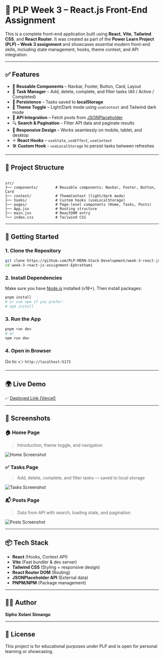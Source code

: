 
# 🌟 PLP Week 3 – React.js Front-End Assignment

This is a complete front-end application built using **React**, **Vite**, **Tailwind CSS**, and **React Router**. It was created as part of the **Power Learn Project (PLP) – Week 3 assignment** and showcases essential modern front-end skills, including state management, hooks, theme context, and API integration.

---

## ✅ Features

- 🧱 **Reusable Components** – Navbar, Footer, Button, Card, Layout
- 🎯 **Task Manager** – Add, delete, complete, and filter tasks (All / Active / Completed)
- 💾 **Persistence** – Tasks saved to **localStorage**
- 🌙 **Theme Toggle** – Light/Dark mode using `useContext` and Tailwind dark mode
- 🔄 **API Integration** – Fetch posts from [JSONPlaceholder](https://jsonplaceholder.typicode.com/)
- 🔍 **Search & Pagination** – Filter API data and paginate results
- 📱 **Responsive Design** – Works seamlessly on mobile, tablet, and desktop
- ⚛️ **React Hooks** – `useState`, `useEffect`, `useContext`
- 🛠️ **Custom Hook** – `useLocalStorage` to persist tasks between refreshes

---

## 🧠 Project Structure

```

src/
├── components/        # Reusable components: Navbar, Footer, Button, Card
├── context/           # ThemeContext (light/dark mode)
├── hooks/             # Custom hooks (useLocalStorage)
├── pages/             # Page-level components (Home, Tasks, Posts)
├── App.jsx            # Routing structure
├── main.jsx           # ReactDOM entry
└── index.css          # Tailwind CSS

````

---

## 🚀 Getting Started

### 1. Clone the Repository

```bash
git clone https://github.com/PLP-MERN-Stack-Development/week-3-react-js-assignment-Ephratham1.git
cd week-3-react-js-assignment-Ephratham1
````

### 2. Install Dependencies

Make sure you have [Node.js](https://nodejs.org/) installed (v18+). Then install packages:

```bash
pnpm install
# or use npm if you prefer:
# npm install
```

### 3. Run the App

```bash
pnpm run dev
# or
npm run dev
```

### 4. Open in Browser

Go to:
👉 `http://localhost:5173`

---

## 🌍 Live Demo

✅ [Deployed Link (Vercel)](https://task-manager-tau-lemon.vercel.app/)

---

## 📸 Screenshots

### 🏠 Home Page

> Introduction, theme toggle, and navigation

![Home Screenshot](./src/Screenshots/Screenshot%2025-07-15%073547.png)

### ✅ Tasks Page

> Add, delete, complete, and filter tasks — saved to local storage

![Tasks Screenshot](./src/Screenshots/Screenshot%2025-07-15%073617.png)

### 📬 Posts Page

> Data from API with search, loading state, and pagination

![Posts Screenshot](./src/Screenshots/Screenshot%2025-07-15%073631.png)



---

## 📦 Tech Stack

* **React** (Hooks, Context API)
* **Vite** (Fast bundler & dev server)
* **Tailwind CSS** (Styling + responsive design)
* **React Router DOM** (Routing)
* **JSONPlaceholder API** (External data)
* **PNPM/NPM** (Package management)

---

## 👨‍💻 Author

**Sipho Xolani Simango**

---

## 📜 License

This project is for educational purposes under PLP and is open for personal learning or showcasing.

